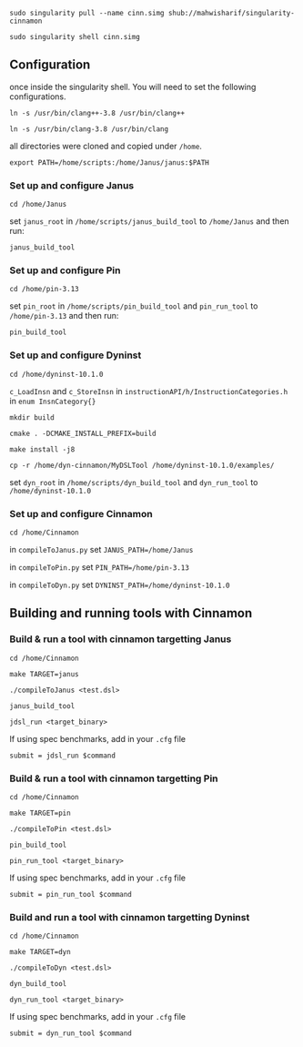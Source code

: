`sudo singularity pull --name cinn.simg shub://mahwisharif/singularity-cinnamon`

`sudo singularity shell cinn.simg`

## Configuration 

once inside the singularity shell. You will need to set the following configurations. 

`ln -s /usr/bin/clang++-3.8 /usr/bin/clang++`

`ln -s /usr/bin/clang-3.8 /usr/bin/clang`

all directories were cloned and copied under `/home`. 

`export PATH=/home/scripts:/home/Janus/janus:$PATH`

### Set up and configure Janus

`cd /home/Janus`

set `janus_root` in `/home/scripts/janus_build_tool` to `/home/Janus` and then run:

`janus_build_tool`

### Set up and configure Pin

`cd /home/pin-3.13`

set `pin_root` in `/home/scripts/pin_build_tool` and `pin_run_tool` to `/home/pin-3.13` and then run: 

`pin_build_tool`

### Set up and configure Dyninst
`cd /home/dyninst-10.1.0`

`c_LoadInsn` and `c_StoreInsn` in `instructionAPI/h/InstructionCategories.h` in `enum InsnCategory{}`

`mkdir build`

`cmake . -DCMAKE_INSTALL_PREFIX=build`

`make install -j8`

`cp -r /home/dyn-cinnamon/MyDSLTool /home/dyninst-10.1.0/examples/`

set `dyn_root` in `/home/scripts/dyn_build_tool` and `dyn_run_tool` to `/home/dyninst-10.1.0`


### Set up and configure Cinnamon

`cd /home/Cinnamon`

in `compileToJanus.py` set `JANUS_PATH=/home/Janus`

in `compileToPin.py` set `PIN_PATH=/home/pin-3.13`

in `compileToDyn.py` set `DYNINST_PATH=/home/dyninst-10.1.0`


## Building and running tools with Cinnamon 

### Build & run a tool with cinnamon targetting Janus
`cd /home/Cinnamon`

`make TARGET=janus`

`./compileToJanus <test.dsl>`

`janus_build_tool`

`jdsl_run <target_binary>`

If using spec benchmarks, add in your `.cfg` file

`submit = jdsl_run $command`

### Build & run a tool with cinnamon targetting Pin
`cd /home/Cinnamon`

`make TARGET=pin`

`./compileToPin <test.dsl>`

`pin_build_tool`

`pin_run_tool <target_binary>`

If using spec benchmarks, add in your `.cfg` file

`submit = pin_run_tool $command`

### Build and run a tool with cinnamon targetting Dyninst
`cd /home/Cinnamon`

`make TARGET=dyn`

`./compileToDyn <test.dsl>`

`dyn_build_tool`

`dyn_run_tool <target_binary>`

If using spec benchmarks, add in your `.cfg` file

`submit = dyn_run_tool $command`

